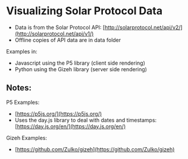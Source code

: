 # Visualizing Solar Protocol Data 

- Data is from the Solar Protocol API: [http://solarprotocol.net/api/v2/](http://solarprotocol.net/api/v1/)
- Offline copies of API data are in data folder

Examples in:
- Javascript using the P5 library (client side rendering)
- Python using the Gizeh library (server side rendering)

## Notes: 

P5 Examples:
- [https://p5js.org/](https://p5js.org/)
- Uses the day.js library to deal with dates and timestamps: [https://day.js.org/en/](https://day.js.org/en/)


Gizeh Examples: 
- [https://github.com/Zulko/gizeh](https://github.com/Zulko/gizeh)

